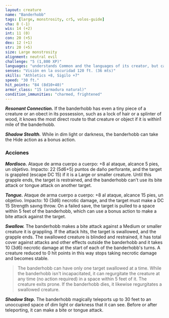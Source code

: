 ```yaml
---
layout: creature
name: "Banderhobb"
tags: [large, monstrosity, cr5, volos-guide]
cha: 8 (-1)
wis: 14 (+2)
int: 11 (0)
con: 20 (+5)
dex: 12 (+1)
str: 20 (+5)
size: Large monstrosity
alignment: neutral evil
challenge: "5 (1,800 XP)"
languages: "understands Common and the languages of its creator, but can't speak"
senses: "Visión en la oscuridad 120 ft. (36 mts)"
skills: "Athletics +8, Sigilo +7"
speed: "30 ft."
hit_points: "84 (8d10+40)"
armor_class: "15 (armadura natural)"
condition_immunities: "charmed, frightened"
---
```


***Resonant Connection.*** If the banderhobb has even a tiny piece of a creature or an obect in its possession, such as a lock of hair or a splinter of wood, it knows the most direct route to that creature or object if it is within1 mile of the banderhobb.

***Shadow Stealth.*** While in dim light or darkness, the banderhobb can take the Hide action as a bonus action.

### Acciones

***Mordisco.*** Ataque de arma cuerpo a cuerpo: +8 al ataque, alcance 5 pies, un objetivo. Impacto: 22 (5d6+5) puntos de daño perforante, and the target is grappled (escape DC 15) if it is a Large or smaller creature. Until this grapple ends, the target is restrained, and the banderhobb can't use its bite attack or tongue attack on another target.

***Tongue.*** Ataque de arma cuerpo a cuerpo: +8 al ataque, alcance 15 pies, un objetivo. Impacto: 10 (3d6) necrotic damage, and the target must make a DC 15 Strength savng throw. On a failed save, the target is pulled to a space within 5 feet of the banderhobb, which can use a bonus action to make a bite attack against the target.

***Swallow.*** The banderhobb makes a bite attack against a Medium or smaller creature it is grappling. If the attack hits, the target is swallowed, and the grapple ends. The swallowed creature is blinded and restrained, it has total cover against attacks and other effects outside the banderhobb and it takes 10 (3d6) necrotic damage at the start of each of the banderhobb's turns. A creature reduced to 0 hit points in this way stops taking necrotic damage and becomes stable.

> The banderhobb can have only one target swallowed at a time. While the banderhobb isn't incapacitated, it can regurgitate the creature at any time (no action required) in a space within 5 feet of it. The creature exits prone. If the banderhobb dies, it likewise regurgitates a swallowed creature.

***Shadow Step.*** The banderhobb magically teleports up to 30 feet to an unoccupied space of dim light or darkness that it can see. Before or after teleporting, it can make a bite or tongue attack.